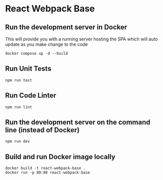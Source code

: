 # React Webpack Base

## Run the development server in Docker

This will provide you with a running server hosting the SPA which will auto update
as you make change to the code

```
docker compose up -d --build
```

## Run Unit Tests

```
npm run test
```

## Run Code Linter

```
npm run lint
```

## Run the development server on the command line (instead of Docker)

```
npm run dev
```

## Build and run Docker image locally

```
docker build -t react-webpack-base .
docker run -p 80:80 react-webpack-base
```
